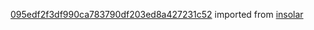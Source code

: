 [095edf2f3df990ca783790df203ed8a427231c52](https://github.com/insolar/insolar/commit/095edf2f3df990ca783790df203ed8a427231c52) imported from [insolar](https://github.com/insolar/insolar)
